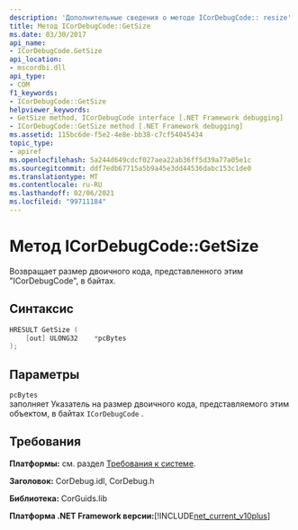 ```yaml
---
description: 'Дополнительные сведения о методе ICorDebugCode:: resize'
title: Метод ICorDebugCode::GetSize
ms.date: 03/30/2017
api_name:
- ICorDebugCode.GetSize
api_location:
- mscordbi.dll
api_type:
- COM
f1_keywords:
- ICorDebugCode::GetSize
helpviewer_keywords:
- GetSize method, ICorDebugCode interface [.NET Framework debugging]
- ICorDebugCode::GetSize method [.NET Framework debugging]
ms.assetid: 115bc6de-f5e2-4e8e-bb38-c7cf54045434
topic_type:
- apiref
ms.openlocfilehash: 5a244d649cdcf027aea22ab36ff5d39a77a05e1c
ms.sourcegitcommit: ddf7edb67715a5b9a45e3dd44536dabc153c1de0
ms.translationtype: MT
ms.contentlocale: ru-RU
ms.lasthandoff: 02/06/2021
ms.locfileid: "99711184"
---
```

# <a name="icordebugcodegetsize-method"></a>Метод ICorDebugCode::GetSize

Возвращает размер двоичного кода, представленного этим "ICorDebugCode", в байтах.

## <a name="syntax"></a>Синтаксис

```cpp
HRESULT GetSize (
    [out] ULONG32    *pcBytes
);
```

## <a name="parameters"></a>Параметры

`pcBytes`  
заполняет Указатель на размер двоичного кода, представляемого этим объектом, в байтах `ICorDebugCode` .

## <a name="requirements"></a>Требования

**Платформы:** см. раздел [Требования к системе](../../get-started/system-requirements.md).

**Заголовок:** CorDebug.idl, CorDebug.h

**Библиотека:** CorGuids.lib

**Платформа .NET Framework версии:**[!INCLUDE[net_current_v10plus](../../../../includes/net-current-v10plus-md.md)]
